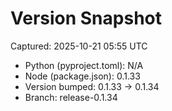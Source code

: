 # Version Snapshot

Captured: 2025-10-21 05:55 UTC

- Python (pyproject.toml): N/A
- Node (package.json):    0.1.33
- Version bumped: 0.1.33 → 0.1.34
- Branch: release-0.1.34
